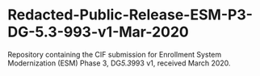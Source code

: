 # Redacted-Public-Release-ESM-P3-DG-5.3-993-v1-Mar-2020
Repository containing the CIF submission for Enrollment System Modernization (ESM) Phase 3, DG*5.3*993 v1, received March 2020.
